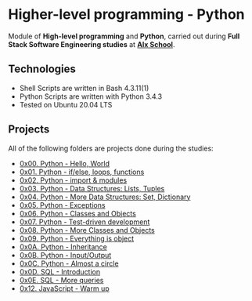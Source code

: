 <!-- @format -->

# Higher-level programming - Python

Module of **High-level programming** and **Python**, carried out during **Full Stack Software Engineering studies** at **[Alx School](https://www.alxafrica.com/)**.

## Technologies

- Shell Scripts are written in Bash 4.3.11(1)
- Python Scripts are written with Python 3.4.3
- Tested on Ubuntu 20.04 LTS

## Projects

All of the following folders are projects done during the studies:

- [0x00. Python - Hello, World](./0x00-python-hello_world)
- [0x01. Python - if/else, loops, functions](./0x01-python-if_else_loops_functions)
- [0x02. Python - import & modules](./0x02-python-import_modules)
- [0x03. Python - Data Structures: Lists, Tuples](./0x03-python-data_structures)
- [0x04. Python - More Data Structures: Set, Dictionary](./0x04-python-more_data_structures)
- [0x05. Python - Exceptions](./0x05-python-exceptions)
- [0x06. Python - Classes and Objects](./0x06-python-classes)
- [0x07. Python - Test-driven development](./0x07-python-test_driven_development)
- [0x08. Python - More Classes and Objects](./0x08-python-more_classes)
- [0x09. Python - Everything is object](./0x09-python-everything_is_object)
- [0x0A. Python - Inheritance](./0x0A-python-inheritance)
- [0x0B. Python - Input/Output](./0x0B-python-input_output)
- [0x0C. Python - Almost a circle](./0x0C-python-almost_a_circle)
- [0x0D. SQL - Introduction](./0x0D-SQL_introduction/)
- [0x0E. SQL - More queries](./0x0E-SQL_more_queries/)
- [0x12. JavaScript - Warm up](./0x12-javascript-warm_up/)
